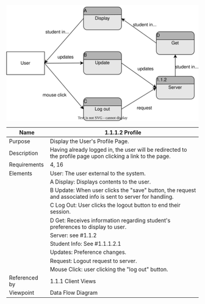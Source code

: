 ![Profile DFD](TeamThreeFiles/1.1.1.2_v5_ProfileDesignDiagram.drawio.svg)

| Name | 1.1.1.2 Profile |
| ------------- | ----------- |
| Purpose       | Display the User's Profile Page. |
| Description   | Having already logged in, the user will be redirected to the profile page upon clicking a link to the page. |
| Requirements  | 4, 16 |
| Elements      | User: The user external to the system. |
|               | A Display: Displays contents to the user.  | 
|               | B Update: When user clicks the "save" button, the request and associated info is sent to server for handling.  |
|               | C Log Out: User clicks the logout button to end their session. | 
|               | D Get: Receives information regarding student's preferences to display to user.  | 
|               | Server: see #1.1.2 |
|               | Student Info: See #1.1.1.2.1 |
|               | Updates: Preference changes. |
|               | Request: Logout request to server. |
|               | Mouse Click: user clicking the "log out" button. | 
| Referenced by | 1.1.1 Client Views | 
| Viewpoint     | Data Flow Diagram |
